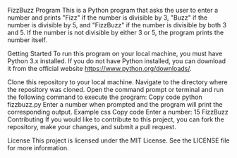 FizzBuzz Program
This is a Python program that asks the user to enter a number and prints "Fizz" if the number is divisible by 3, "Buzz" if the number is divisible by 5, and "FizzBuzz" if the number is divisible by both 3 and 5. If the number is not divisible by either 3 or 5, the program prints the number itself.

Getting Started
To run this program on your local machine, you must have Python 3.x installed. If you do not have Python installed, you can download it from the official website https://www.python.org/downloads/.

Clone this repository to your local machine.
Navigate to the directory where the repository was cloned.
Open the command prompt or terminal and run the following command to execute the program:
Copy code
python fizzbuzz.py
Enter a number when prompted and the program will print the corresponding output.
Example
css
Copy code
Enter a number: 15
FizzBuzz
Contributing
If you would like to contribute to this project, you can fork the repository, make your changes, and submit a pull request.

License
This project is licensed under the MIT License. See the LICENSE file for more information.



